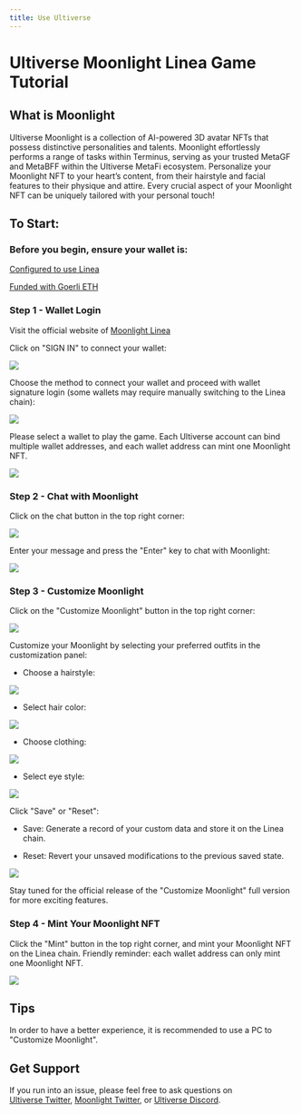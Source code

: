 ```yaml
---
title: Use Ultiverse
---
```


# Ultiverse Moonlight Linea Game Tutorial

## What is Moonlight

Ultiverse Moonlight is a collection of AI-powered 3D avatar NFTs that possess distinctive personalities and talents. Moonlight effortlessly performs a range of tasks within Terminus, serving as your trusted MetaGF and MetaBFF within the Ultiverse MetaFi ecosystem. Personalize your Moonlight NFT to your heart’s content, from their hairstyle and facial features to their physique and attire. Every crucial aspect of your Moonlight NFT can be uniquely tailored with your personal touch!

## To Start:

### Before you begin, ensure your wallet is:

[Configured to use Linea](https://docs.linea.build/use-linea-testnet/set-up-your-wallet/)

[Funded with Goerli ETH](https://docs.linea.build/use-linea-testnet/fund#get-test-eth-on-goerli/)

### Step 1 - Wallet Login

Visit the official website of [Moonlight Linea](https://moonlight-linea-show.ultiverse.io/)

Click on "SIGN IN" to connect your wallet:

![](/img/quests/moonlight/moonlight-login.png)

Choose the method to connect your wallet and proceed with wallet signature login (some wallets may require manually switching to the Linea chain):

![](/img/quests/moonlight/moonlight-login-wallet.png)

Please select a wallet to play the game. Each Ultiverse account can bind multiple wallet addresses, and each wallet address can mint one Moonlight NFT.

![](/img/quests/moonlight/moonlight-login-select.png)

### Step 2 - Chat with Moonlight

Click on the chat button in the top right corner:

![](/img/quests/moonlight/moonlight-chat-1.png)

Enter your message and press the "Enter" key to chat with Moonlight:

![](/img/quests/moonlight/moonlight-chat-2.png)

### Step 3 - Customize Moonlight

Click on the "Customize Moonlight" button in the top right corner:

![](/img/quests/moonlight/moonlight-custom-1.png)

Customize your Moonlight by selecting your preferred outfits in the customization panel:

- Choose a hairstyle:

![](/img/quests/moonlight/moonlight-custom-hair.png)

- Select hair color:

![](/img/quests/moonlight/moonlight-custom-hairColor.png)

- Choose clothing:

![](/img/quests/moonlight/moonlight-custom-cloth.jpeg)

- Select eye style:

![](/img/quests/moonlight/moonlight-custom-eye.png)

Click "Save" or "Reset":

- Save: Generate a record of your custom data and store it on the Linea chain.

- Reset: Revert your unsaved modifications to the previous saved state.

![](/img/quests/moonlight/moonlight-custom-save.png)

Stay tuned for the official release of the "Customize Moonlight" full version for more exciting features.

### Step 4 - Mint Your Moonlight NFT

Click the "Mint" button in the top right corner, and mint your Moonlight NFT on the Linea chain. Friendly reminder: each wallet address can only mint one Moonlight NFT.

![](/img/quests/moonlight/moonlight-mint.png)

## Tips

In order to have a better experience, it is recommended to use a PC to "Customize Moonlight".

## Get Support

If you run into an issue, please feel free to ask questions on [Ultiverse Twitter](https://twitter.com/ultiversedao/), [Moonlight Twitter](https://twitter.com/metagf_), or [Ultiverse Discord](https://discord.com/invite/ultiverse).
